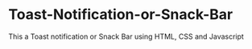 # Toast-Notification-or-Snack-Bar
This a Toast notification or Snack Bar using HTML, CSS and Javascript
